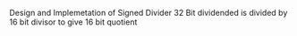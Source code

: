Design and Implemetation of Signed Divider 
32 Bit dividended is divided by 16 bit divisor to give 16 bit quotient
